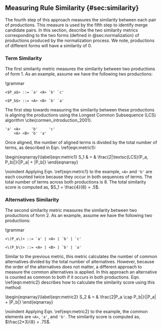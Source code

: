 ## Measuring Rule Similarity {#sec:similarity}

The fourth step of this approach measures the similarity between each pair of productions. This measure is used by the fifth step to identify merge candidate pairs. In this section, describe the two similarity metrics corresponding to the two forms (defined in @sec:normalization) of productions produced by the normalization process. We note, productions of different forms will have a similarity of 0.

### Term Similarity

The first similarity metric measures the similarity between two productions of form 1. As an example, assume we have the following two productions:

!grammar
```
<$P_a$> ::= `a' <A> `b' `c'

<$P_b$> ::= <A> <B> `b' `a'
```

The first step towards measuring the similarity between these productions is aligning the productions using the Longest Common Subsequence (LCS) algorithm \cite{cormen_introduction_2001}.

```
'a' <A>     'b'     'c'
    <A> <B> 'b' 'a'
```

Once aligned, the number of aligned terms is divided by the total number of terms, as described in Eqn. \ref{eqn:metric1}:

\begin{eqnarray}\label{eqn:metric1}
S_1 & = & \frac{2|\textsc{LCS}(P_a, P_b)|}{|P_a| + |P_b|}
\end{eqnarray}

\noindent Applying Eqn. \ref{eqn:metric1} to the example, `<A>` and `'b'` are each counted twice because they occur in both sequences of terms. The total number of terms across both productions is 8. The total similarity score is computed as, $S_1 = \frac{4}{8} = .5$.


### Alternatives Similarity

The second similarity metric measures the similarity between two productions of form 2. As an example, assume we have the following two productions:

!grammar
```
<\(P_a\)> ::= `a' | <A> | `b' | `c'

<\(P_b\)> ::= <A> | <B> | `b' | `a'
```

Similar to the previous metric, this metric calculates the number of common alternatives divided by the total number of alternatives. However, because the order of the alternatives does not matter, a different approach to measure the common alternatives is applied. In this approach an alternative is counted as common to both if it occurs in both productions. Eqn. \ref{eqn:metric2} describes how to calculate the similarity score using this method:

\begin{eqnarray}\label{eqn:metric2}
S_2 & = & \frac{2|P_a \cap P_b|}{|P_a| + |P_b|}
\end{eqnarray}

\noindent Applying Eqn. \ref{eqn:metric2} to the example, the common elements are `<A>`, `'a'`, and `'b'`. The similarity score is computed as, $\frac{2*3}{8} = .75$.
